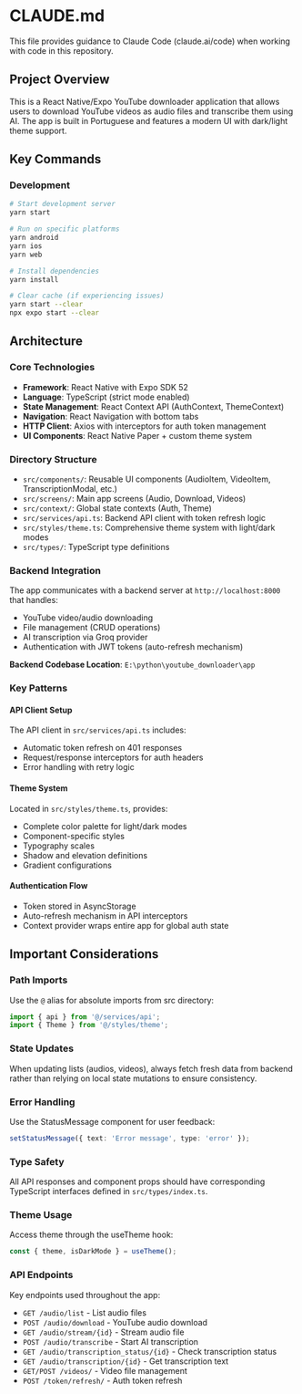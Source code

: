# CLAUDE.md

This file provides guidance to Claude Code (claude.ai/code) when working with code in this repository.

## Project Overview
This is a React Native/Expo YouTube downloader application that allows users to download YouTube videos as audio files and transcribe them using AI. The app is built in Portuguese and features a modern UI with dark/light theme support.

## Key Commands

### Development
```bash
# Start development server
yarn start

# Run on specific platforms
yarn android
yarn ios
yarn web

# Install dependencies
yarn install

# Clear cache (if experiencing issues)
yarn start --clear
npx expo start --clear
```

## Architecture

### Core Technologies
- **Framework**: React Native with Expo SDK 52
- **Language**: TypeScript (strict mode enabled)
- **State Management**: React Context API (AuthContext, ThemeContext)
- **Navigation**: React Navigation with bottom tabs
- **HTTP Client**: Axios with interceptors for auth token management
- **UI Components**: React Native Paper + custom theme system

### Directory Structure
- `src/components/`: Reusable UI components (AudioItem, VideoItem, TranscriptionModal, etc.)
- `src/screens/`: Main app screens (Audio, Download, Videos)
- `src/context/`: Global state contexts (Auth, Theme)
- `src/services/api.ts`: Backend API client with token refresh logic
- `src/styles/theme.ts`: Comprehensive theme system with light/dark modes
- `src/types/`: TypeScript type definitions

### Backend Integration
The app communicates with a backend server at `http://localhost:8000` that handles:
- YouTube video/audio downloading
- File management (CRUD operations)
- AI transcription via Groq provider
- Authentication with JWT tokens (auto-refresh mechanism)

**Backend Codebase Location**: `E:\python\youtube_downloader\app`

### Key Patterns

#### API Client Setup
The API client in `src/services/api.ts` includes:
- Automatic token refresh on 401 responses
- Request/response interceptors for auth headers
- Error handling with retry logic

#### Theme System
Located in `src/styles/theme.ts`, provides:
- Complete color palette for light/dark modes
- Component-specific styles
- Typography scales
- Shadow and elevation definitions
- Gradient configurations

#### Authentication Flow
- Token stored in AsyncStorage
- Auto-refresh mechanism in API interceptors
- Context provider wraps entire app for global auth state

## Important Considerations

### Path Imports
Use the `@` alias for absolute imports from src directory:
```typescript
import { api } from '@/services/api';
import { Theme } from '@/styles/theme';
```

### State Updates
When updating lists (audios, videos), always fetch fresh data from backend rather than relying on local state mutations to ensure consistency.

### Error Handling
Use the StatusMessage component for user feedback:
```typescript
setStatusMessage({ text: 'Error message', type: 'error' });
```

### Type Safety
All API responses and component props should have corresponding TypeScript interfaces defined in `src/types/index.ts`.

### Theme Usage
Access theme through the useTheme hook:
```typescript
const { theme, isDarkMode } = useTheme();
```

### API Endpoints
Key endpoints used throughout the app:
- `GET /audio/list` - List audio files
- `POST /audio/download` - YouTube audio download
- `GET /audio/stream/{id}` - Stream audio file
- `POST /audio/transcribe` - Start AI transcription
- `GET /audio/transcription_status/{id}` - Check transcription status
- `GET /audio/transcription/{id}` - Get transcription text
- `GET/POST /videos/` - Video file management  
- `POST /token/refresh/` - Auth token refresh